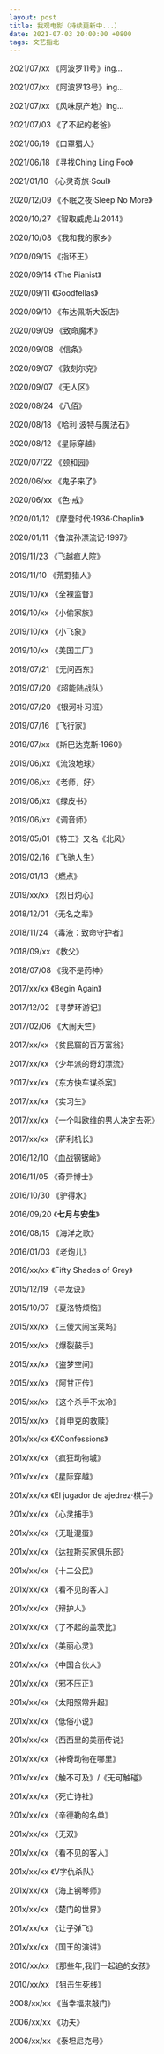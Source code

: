 ```yaml
---
layout: post
title: 我观电影（持续更新中...）
date: 2021-07-03 20:00:00 +0800
tags: 文艺指北
--- 
```


2021/07/xx  《阿波罗11号》ing...

2021/07/xx  《阿波罗13号》ing...

2021/07/xx  《风味原产地》ing...

2021/07/03  《了不起的老爸》

2021/06/19  《口罩猎人》

2021/06/18  《寻找Ching Ling Foo》

2021/01/10  《心灵奇旅·Soul》

2020/12/09  《不眠之夜·Sleep No More》

2020/10/27  《智取威虎山·2014》

2020/10/08  《我和我的家乡》

2020/09/15  《指环王》

2020/09/14  《The Pianist》

2020/09/11  《Goodfellas》

2020/09/10  《布达佩斯大饭店》

2020/09/09  《致命魔术》

2020/09/08  《信条》

2020/09/07  《敦刻尔克》

2020/09/07  《无人区》

2020/08/24  《八佰》

2020/08/18  《哈利·波特与魔法石》

2020/08/12  《星际穿越》

2020/07/22  《颐和园》

2020/06/xx  《鬼子来了》

2020/06/xx  《色·戒》

2020/01/12  《摩登时代·1936·Chaplin》

2020/01/11  《鲁滨孙漂流记·1997》

2019/11/23  《飞越疯人院》

2019/11/10  《荒野猎人》

2019/10/xx  《全裸监督》

2019/10/xx  《小偷家族》

2019/10/xx  《小飞象》

2019/10/xx  《美国工厂》

2019/07/21  《无问西东》

2019/07/20  《超能陆战队》

2019/07/20  《银河补习班》

2019/07/16  《飞行家》

2019/07/xx  《斯巴达克斯·1960》

2019/06/xx  《流浪地球》

2019/06/xx  《老师，好》

2019/06/xx  《绿皮书》

2019/06/xx  《调音师》

2019/05/01  《特工》又名《北风》

2019/02/16  《飞驰人生》

2019/01/13  《燃点》

2019/xx/xx  《烈日灼心》

2018/12/01  《无名之辈》

2018/11/24  《毒液：致命守护者》

2018/09/xx  《教父》

2018/07/08  《我不是药神》

2017/xx/xx  《Begin Again》

2017/12/02  《寻梦环游记》

2017/02/06  《大闹天竺》

2017/xx/xx  《贫民窟的百万富翁》

2017/xx/xx  《少年派的奇幻漂流》

2017/xx/xx  《东方快车谋杀案》

2017/xx/xx  《实习生》

2017/xx/xx  《一个叫欧维的男人决定去死》

2017/xx/xx  《萨利机长》

2016/12/10  《血战钢锯岭》

2016/11/05  《奇异博士》

2016/10/30  《驴得水》

2016/09/20  《**七月与安生**》

2016/08/15  《海洋之歌》

2016/01/03  《老炮儿》

2016/xx/xx  《Fifty Shades of Grey》

2015/12/19  《寻龙诀》

2015/10/07  《夏洛特烦恼》

2015/xx/xx  《三傻大闹宝莱坞》

2015/xx/xx  《爆裂鼓手》

2015/xx/xx  《盗梦空间》

2015/xx/xx  《阿甘正传》

2015/xx/xx  《这个杀手不太冷》

2015/xx/xx  《肖申克的救赎》

201x/xx/xx  《XConfessions》

201x/xx/xx  《疯狂动物城》

201x/xx/xx  《星际穿越》

201x/xx/xx  《El jugador de ajedrez·棋手》

201x/xx/xx  《心灵捕手》

201x/xx/xx  《无耻混蛋》

201x/xx/xx  《达拉斯买家俱乐部》

201x/xx/xx  《十二公民》

201x/xx/xx  《看不见的客人》

201x/xx/xx  《辩护人》

201x/xx/xx  《了不起的盖茨比》

201x/xx/xx  《美丽心灵》

201x/xx/xx  《中国合伙人》

201x/xx/xx  《邪不压正》

201x/xx/xx  《太阳照常升起》

201x/xx/xx  《低俗小说》

201x/xx/xx  《西西里的美丽传说》

201x/xx/xx  《神奇动物在哪里》

201x/xx/xx  《触不可及》/《无可触碰》

201x/xx/xx  《死亡诗社》

201x/xx/xx  《辛德勒的名单》

201x/xx/xx  《无双》

201x/xx/xx  《看不见的客人》

201x/xx/xx  《V字仇杀队》

201x/xx/xx  《海上钢琴师》

201x/xx/xx  《楚门的世界》

201x/xx/xx  《让子弹飞》

201x/xx/xx  《国王的演讲》

2010/xx/xx  《那些年,我们一起追的女孩》

2010/xx/xx  《狙击生死线》

2008/xx/xx  《当幸福来敲门》

2006/xx/xx  《功夫》

2006/xx/xx  《泰坦尼克号》
